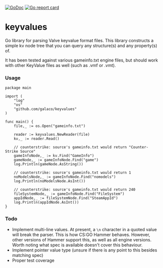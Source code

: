 [![GoDoc](https://godoc.org/github.com/Galaco/KeyValues?status.svg)](https://godoc.org/github.com/Galaco/KeyValues)
[![Go report card](https://goreportcard.com/badge/github.com/galaco/KeyValues)](https://goreportcard.com/badge/github.com/galaco/KeyValues)

# keyvalues
Go library for parsing Valve keyvalue format files. This library constructs a simple kv node tree that you can
query any structure(s) and any property(s) of.

It has been tested against various gameinfo.txt engine files, but should work with other KeyValue files as
well (such as .vmf or .vmt).

### Usage
```golang
package main

import (
    "log"
    "os"
    "github.com/galaco/keyvalues"
)

func main() {
	file,_ := os.Open("gameinfo.txt")

	reader := keyvalues.NewReader(file)
	kv,_ := reader.Read()

    // counterstrike: source's gameinfo.txt would return "Counter-Strike Source"
    gameInfoNode,_ := kv.Find("GameInfo")
    gameNode,_ := gameInfoNode.Find("game")
    log.Println(gameNode.AsString())

    // counterstrike: source's gameinfo.txt would return 1
    noModelsNode,_ := gameInfoNode.Find("nomodels")
    log.Println(noModelsNode.AsInt())

    // counterstrike: source's gameinfo.txt would return 240
    fileSystemNode,_ := gameInfoNode.Find("FileSystem")
    appIdNode,_ := fileSystemNode.Find("SteamAppId")
    log.Println(appIdNode.AsInt())
}
```

### Todo
* Implement multi-line values. At present, a `\n` character in a quoted value will break the parser. This is how CS:GO
Hammer behaves. However, other versions of Hammer support this, as well as all engine versions. Worth noting what spec
is available doesn't cover this behaviour.
* Implement pointer value type (unsure if there is any point to this besides matching spec)
* Proper test coverage
